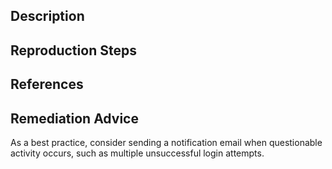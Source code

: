 ## Description


## Reproduction Steps


## References


## Remediation Advice

As a best practice, consider sending a notification email when questionable activity occurs, such as multiple unsuccessful login attempts.

